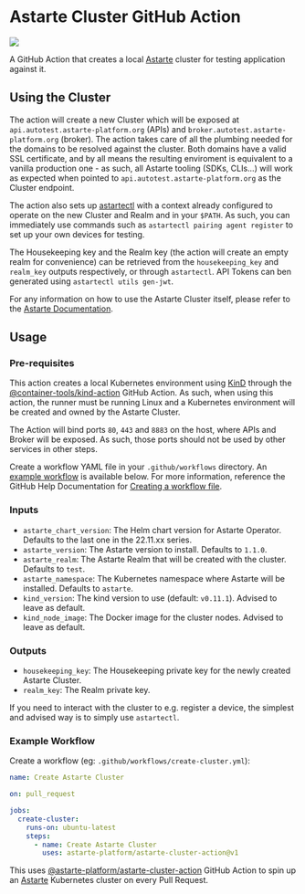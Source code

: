 # Astarte Cluster GitHub Action

[![](https://github.com/astarte-platform/astarte-cluster-action/workflows/Test/badge.svg?branch=master)](https://github.com/astarte-platform/astarte-cluster-action/actions)

A GitHub Action that creates a local [Astarte](https://github.com/astarte-platform/astarte) cluster for testing application against it.

## Using the Cluster

The action will create a new Cluster which will be exposed at `api.autotest.astarte-platform.org` (APIs) and `broker.autotest.astarte-platform.org` (broker).
The action takes care of all the plumbing needed for the domains to be resolved against the cluster. Both domains have a valid SSL certificate, and by all
means the resulting enviroment is equivalent to a vanilla production one - as such, all Astarte tooling (SDKs, CLIs...) will work as expected when pointed
to `api.autotest.astarte-platform.org` as the Cluster endpoint.

The action also sets up [astartectl](https://github.com/astarte-platform/astartectl) with a context already configured to operate on the new Cluster and
Realm and in your `$PATH`. As such, you can immediately use commands such as `astartectl pairing agent register` to set up your own devices for testing.

The Housekeeping key and the Realm key (the action will create an empty realm for convenience) can be retrieved from the `housekeeping_key` and `realm_key`
outputs respectively, or through `astartectl`. API Tokens can ben generated using `astartectl utils gen-jwt`.

For any information on how to use the Astarte Cluster itself, please refer to the [Astarte Documentation](https://docs.astarte-platform.org/latest/).

## Usage

### Pre-requisites

This action creates a local Kubernetes environment using [KinD](https://kind.sigs.k8s.io/) through the
[@container-tools/kind-action](https://github.com/container-tools/kind-action) GitHub Action.
As such, when using this action, the runner must be running Linux and a Kubernetes environment will be created and owned by the Astarte Cluster.

The Action will bind ports `80`, `443` and `8883` on the host, where APIs and Broker will be exposed. As such, those ports should not be used by
other services in other steps.

Create a workflow YAML file in your `.github/workflows` directory. An [example workflow](#example-workflow) is available below.
For more information, reference the GitHub Help Documentation for [Creating a workflow file](https://help.github.com/en/articles/configuring-a-workflow#creating-a-workflow-file).

### Inputs

- `astarte_chart_version`: The Helm chart version for Astarte Operator. Defaults to the last one in the 22.11.xx series.
- `astarte_version`: The Astarte version to install. Defaults to `1.1.0`.
- `astarte_realm`: The Astarte Realm that will be created with the cluster. Defaults to `test`.
- `astarte_namespace`: The Kubernetes namespace where Astarte will be installed. Defaults to `astarte`.
- `kind_version`: The kind version to use (default: `v0.11.1`). Advised to leave as default.
- `kind_node_image`: The Docker image for the cluster nodes. Advised to leave as default.

### Outputs

- `housekeeping_key`: The Housekeeping private key for the newly created Astarte Cluster.
- `realm_key`: The Realm private key.

If you need to interact with the cluster to e.g. register a device, the simplest and advised way is to simply use `astartectl`.

### Example Workflow

Create a workflow (eg: `.github/workflows/create-cluster.yml`):

```yaml
name: Create Astarte Cluster

on: pull_request

jobs:
  create-cluster:
    runs-on: ubuntu-latest
    steps:
      - name: Create Astarte Cluster
        uses: astarte-platform/astarte-cluster-action@v1
```

This uses [@astarte-platform/astarte-cluster-action](https://github.com/astarte-platform/astarte-cluster-action) GitHub Action to spin up an [Astarte](https://github.com/astarte-platform/astarte) Kubernetes cluster on every Pull Request.
